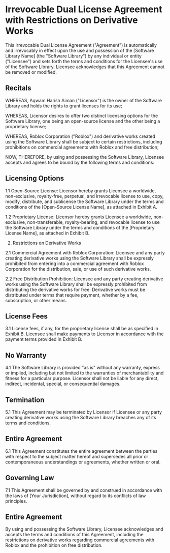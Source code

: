 # Irrevocable Dual License Agreement with Restrictions on Derivative Works

This Irrevocable Dual License Agreement ("Agreement") is automatically and irrevocably in effect upon the use and possession of the [Software Library Name] (the "Software Library") by any individual or entity ("Licensee") and sets forth the terms and conditions for the Licensee's use of the Software Library. Licensee acknowledges that this Agreement cannot be removed or modified.

## Recitals

WHEREAS, Aqwam Harish Aiman ("Licensor") is the owner of the Software Library and holds the rights to grant licenses for its use;

WHEREAS, Licensor desires to offer two distinct licensing options for the Software Library, one being an open-source license and the other being a proprietary license;

WHEREAS, Roblox Corporation ("Roblox") and derivative works created using the Software Library shall be subject to certain restrictions, including prohibitions on commercial agreements with Roblox and free distribution;

NOW, THEREFORE, by using and possessing the Software Library, Licensee accepts and agrees to be bound by the following terms and conditions:

## Licensing Options

1.1 Open-Source License: Licensor hereby grants Licensee a worldwide, non-exclusive, royalty-free, perpetual, and irrevocable license to use, copy, modify, distribute, and sublicense the Software Library under the terms and conditions of the [Open-Source License Name], as attached in Exhibit A.

1.2 Proprietary License: Licensor hereby grants Licensee a worldwide, non-exclusive, non-transferable, royalty-bearing, and revocable license to use the Software Library under the terms and conditions of the [Proprietary License Name], as attached in Exhibit B.

2. Restrictions on Derivative Works

2.1 Commercial Agreement with Roblox Corporation: Licensee and any party creating derivative works using the Software Library shall be expressly prohibited from entering into a commercial agreement with Roblox Corporation for the distribution, sale, or use of such derivative works.

2.2 Free Distribution Prohibition: Licensee and any party creating derivative works using the Software Library shall be expressly prohibited from distributing the derivative works for free. Derivative works must be distributed under terms that require payment, whether by a fee, subscription, or other means.

## License Fees

3.1 License fees, if any, for the proprietary license shall be as specified in Exhibit B. Licensee shall make payments to Licensor in accordance with the payment terms provided in Exhibit B.

## No Warranty

4.1 The Software Library is provided "as is" without any warranty, express or implied, including but not limited to the warranties of merchantability and fitness for a particular purpose. Licensor shall not be liable for any direct, indirect, incidental, special, or consequential damages.

## Termination

5.1 This Agreement may be terminated by Licensor if Licensee or any party creating derivative works using the Software Library breaches any of its terms and conditions.

## Entire Agreement

6.1 This Agreement constitutes the entire agreement between the parties with respect to the subject matter hereof and supersedes all prior or contemporaneous understandings or agreements, whether written or oral.

## Governing Law

7.1 This Agreement shall be governed by and construed in accordance with the laws of [Your Jurisdiction], without regard to its conflicts of law principles.

## Entire Agreement

By using and possessing the Software Library, Licensee acknowledges and accepts the terms and conditions of this Agreement, including the restrictions on derivative works regarding commercial agreements with Roblox and the prohibition on free distribution.
